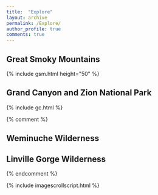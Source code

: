 ```yaml
---
title:  "Explore"
layout: archive
permalink: /Explore/
author_profile: true
comments: true
---
```


## Great Smoky Mountains
  {% include gsm.html height="50" %}
  
## Grand Canyon and Zion National Park
  {% include gc.html %}

{% comment %}
## Weminuche Wilderness

## Linville Gorge Wilderness
{% endcomment %}

{% include imagescrollscript.html %}
